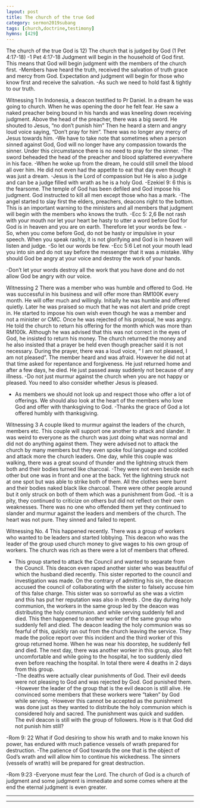 ```yaml
---
layout: post
title: The church of the true God
category: sermon2019subang
tags: [church,doctrine,testimony]
hymns: [429]
---
```

The church of the true God is 
12) The church that is judged by God (1 Pet 4:17-18)
-1 Pet 4:17-18 Judgment will begin in the household of God first. This means that God will begin judgment with the members of the church first. 
-Members have heard the truth, received the salvation of truth grace and mercy from God. Expectation and judgment 
will begin for those who know first and receive the salvation. 
-As such we need to hold fast & tightly to our truth. 

Witnessing 1
In Indonesia, a deacon testified to Pr Daniel. In a dream he was going to church. When he was opening the door he felt  fear. He saw a naked preacher being bound in his hands and was kneeling down receiving judgment. Above the head of the preacher, there was a big sword. He shouted to Jesus, “no don’t punish him” Then he heard a stern and angry loud voice saying, “Don’t pray for him”.  There was no longer any mercy of Jesus towards him. 
-We have to take note that sometimes when a person sinned against God, God will no longer have any compassion towards the sinner. Under this circumstance there is no need to pray for the sinner. 
-The sword beheaded the head of the preacher and blood splattered everywhere in his face. 
-When he woke up from the dream, he could still smell the blood all over him. He did not even had the appetite to eat that day even though it was just a dream. 
-Jesus is the Lord of compassion but He is also a judge and can be a judge filled with wrath as he is a holy God. 
-Ezekiel 9: 6 this is the fearsome. The temple of God has been defiled and God impose his judgment. God instructed to kill all men except those who has a mark. 
-The angel started to slay first the elders, preachers, deacons right to the bottom. This is an important warning to the ministers and all members that judgment will begin with the members who knows the truth. 
-Ecc 5: 2,6  Be not rash with your mouth nor let your heart be hasty to utter a word before God for God is in heaven and you are on earth. Therefore let your words be few. 
-So, when you come before God, do not be hasty or impulsive in your speech. When you speak rashly, it is not glorifying and God is in heaven will listen and judge. 
-So let our words be few. 
-Ecc 5:6 Let not your mouth lead you into sin and do not say before the messenger that it was a mistake. Why should God be angry at your voice and destroy the work of your hands. 

-Don’t let your words destroy all the work that you have done and do not allow God be angry with our voice. 

Witnessing 2
There was a member who was humble and offered to God. He 
was successful in his business and will offer more than RM100K every month. He will offer much and willingly. Initially he was humble and offered quietly. Later he was praised so much that he was not alert and pride crept in. He started to impose his own wish even though he was a member and not a minister or CMC. Once he was rejected of his proposal, he was angry. He told the church to return his offering for the month which was more than RM100k. Although he was advised that this was not correct in the eyes of God, he insisted to return his money. The church returned the money and he also insisted that a prayer be held even though preacher said it is not necessary. During the prayer, there was a loud voice, “ I am not pleased, I am not pleased”. The member heard and was afraid. However he did not at that time asked for repentance and forgiveness. He just returned home and after a few days, he died. He just passed away suddenly not because of any illness. 
-Do not just murmur against the church when you are not happy or pleased. You need to also consider whether Jesus is pleased. 
- As members we should not look up and respect those who offer a lot of offerings. We should also look at the heart of the members who love God and offer with thanksgiving to God. 
-Thanks the grace of God a lot offered humbly with thanksgiving. 

Witnessing 3
A couple liked to murmur against the leaders of the church, members etc. This couple will support one another to attack and slander. It was weird to everyone as the church was just doing what was normal and did not do anything against them. They were advised not to attack the church by many members but they even spoke foul language and scolded  and attack more the church leaders. 
One day, while this couple was walking, there was a great sound of thunder and the lightning struck them both and their bodies turned like charcoal. 
-They were not even beside each other but one was in front and one at the back. Yet the lightning struck not at one spot but was able to strike both of them. All the clothes were burnt and their bodies naked black like charcoal. There were other people around but it only struck on both of them which was a punishment from God.
-It is a pity, they continued to criticize on others but did not reflect on their own weaknesses. There was no one who offended them yet they continued to slander and murmur against the leaders and members of the church. The heart was not pure. They sinned and failed to repent.  

Witnessing No. 4
This happened recently. There was a group of workers who wanted to be leaders and started lobbying. This deacon who was the leader of the group used church money to give wages to his own group of workers. The church was rich as there were a lot of members that offered.
- This group started to attack the Council and wanted to separate from the Council. This deacon even raped another sister who was beautiful of which the husband died recently. This sister reported to the council and investigation was made. On the contrary of admitting his sin, the deacon accused the council of collaborating with the sister to falsely accuse him of this false charge. This sister was so sorrowful as she was a victim and this has put her reputation was also in shreds . 
One day during holy communion, the workers in the same group led by the deacon was distributing the holy communion.  and while serving suddenly fell and died. This then happened to another worker of the same group who suddenly fell and died. The deacon leading  the holy communion was so fearful of this, quickly ran out from the church leaving the service. They made the police report over this incident and the third worker of this group returned home. When he was near his doorstep, he suddenly fell and died. 
The next day, there was another worker in this group, also felt uncomfortable and while going to the hospital, he too suddenly died even before reaching the hospital. In total there were 4 deaths in 2 days from this group.  
-The deaths were actually clear punishments of God. Their evil deeds were not pleasing to God and was rejected by God. God punished them. 
-However the leader of the group that is the evil deacon is still alive. He convinced some members that these workers were “taken” by God while serving. 
-However this cannot be accepted as the punishment was done just as they wanted to distribute the holy communion which is considered holy and sacred. The punishment was quick and sudden. The evil deacon is still with the group of followers. How is it that God did not punish him still? 

-Rom 9: 22 What if God desiring to show his wrath and to make known his power, has endured with much patience vessels of wrath prepared for destruction. 
-The patience of God towards the one that is the object of 
God’s wrath and will allow him to continue his wickedness.  The sinners (vessels of wrath)  will be prepared for great destruction. 

-Rom 9:23 
-Everyone must fear the Lord. The church of God is a church of judgment and some judgment is immediate and some comes where at the end the eternal judgment is even greater. 







----
****
